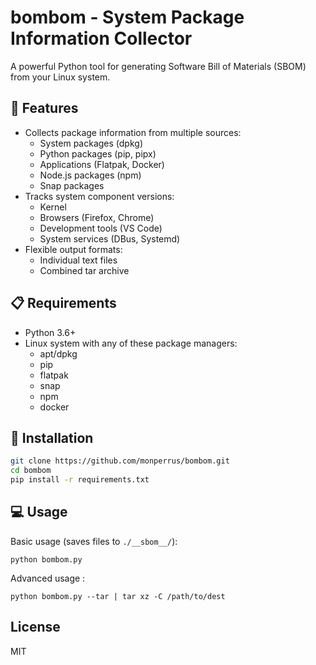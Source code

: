 # bombom - System Package Information Collector

A powerful Python tool for generating Software Bill of Materials (SBOM) from your Linux system.

## 🚀 Features

- Collects package information from multiple sources:
  - System packages (dpkg)
  - Python packages (pip, pipx)
  - Applications (Flatpak, Docker)
  - Node.js packages (npm)
  - Snap packages
- Tracks system component versions:
  - Kernel
  - Browsers (Firefox, Chrome)
  - Development tools (VS Code)
  - System services (DBus, Systemd)
- Flexible output formats:
  - Individual text files
  - Combined tar archive

## 📋 Requirements

- Python 3.6+
- Linux system with any of these package managers:
  - apt/dpkg
  - pip
  - flatpak
  - snap
  - npm
  - docker

## 🔧 Installation

```bash
git clone https://github.com/monperrus/bombom.git
cd bombom
pip install -r requirements.txt
```

## 💻 Usage

Basic usage (saves files to `./__sbom__/`):
```
python bombom.py
```

Advanced usage :
```
python bombom.py --tar | tar xz -C /path/to/dest
```

## License

MIT

